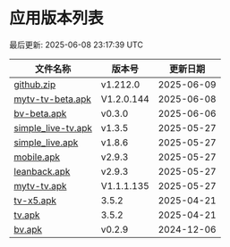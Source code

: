 # 应用版本列表

最后更新: 2025-06-08 23:17:39 UTC

| 文件名称 | 版本号 | 更新日期 |
|----------|--------|----------|
| [github.zip](https://raw.githubusercontent.com/tmxia/iptv/main/apk/github.zip) | v1.212.0 | 2025-06-09 |
| [mytv-tv-beta.apk](https://raw.githubusercontent.com/tmxia/iptv/main/apk/mytv-tv-beta.apk) | V1.2.0.144 | 2025-06-08 |
| [bv-beta.apk](https://raw.githubusercontent.com/tmxia/iptv/main/apk/bv-beta.apk) | v0.3.0 | 2025-06-06 |
| [simple_live-tv.apk](https://raw.githubusercontent.com/tmxia/iptv/main/apk/simple_live-tv.apk) | v1.3.5 | 2025-05-27 |
| [simple_live.apk](https://raw.githubusercontent.com/tmxia/iptv/main/apk/simple_live.apk) | v1.8.6 | 2025-05-27 |
| [mobile.apk](https://raw.githubusercontent.com/tmxia/iptv/main/apk/mobile.apk) | v2.9.3 | 2025-05-27 |
| [leanback.apk](https://raw.githubusercontent.com/tmxia/iptv/main/apk/leanback.apk) | v2.9.3 | 2025-05-27 |
| [mytv-tv.apk](https://raw.githubusercontent.com/tmxia/iptv/main/apk/mytv-tv.apk) | V1.1.1.135 | 2025-05-27 |
| [tv-x5.apk](https://raw.githubusercontent.com/tmxia/iptv/main/apk/tv-x5.apk) | 3.5.2 | 2025-04-21 |
| [tv.apk](https://raw.githubusercontent.com/tmxia/iptv/main/apk/tv.apk) | 3.5.2 | 2025-04-21 |
| [bv.apk](https://raw.githubusercontent.com/tmxia/iptv/main/apk/bv.apk) | v0.2.9 | 2024-12-06 |
